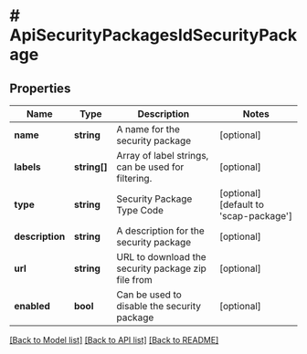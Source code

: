 # # ApiSecurityPackagesIdSecurityPackage

## Properties

Name | Type | Description | Notes
------------ | ------------- | ------------- | -------------
**name** | **string** | A name for the security package | [optional]
**labels** | **string[]** | Array of label strings, can be used for filtering. | [optional]
**type** | **string** | Security Package Type Code | [optional] [default to 'scap-package']
**description** | **string** | A description for the security package | [optional]
**url** | **string** | URL to download the security package zip file from | [optional]
**enabled** | **bool** | Can be used to disable the security package | [optional]

[[Back to Model list]](../../README.md#models) [[Back to API list]](../../README.md#endpoints) [[Back to README]](../../README.md)
